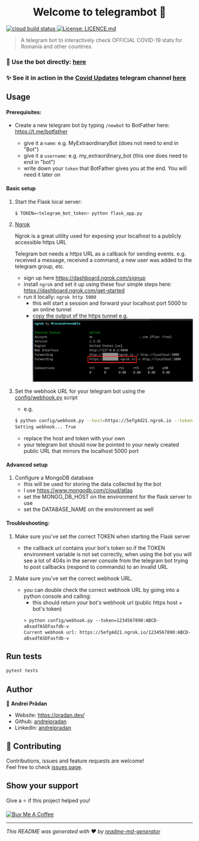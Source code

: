 <h1 align="center">Welcome to telegrambot 👋</h1>
<p>
  <a href="#">
    <img alt="cloud build status" src="https://storage.googleapis.com/telegrambot/build-status.svg" />
  </a>
  <a href="https://github.com/andreipradan/telegrambot/blob/master/LICENCE.md" target="_blank">
    <img alt="License: LICENCE.md" src="https://img.shields.io/badge/License-LICENCE.md-yellow.svg" />
  </a>
</p>


> A telegram bot to interactively check OFFICIAL COVID-19 stats for Romania and other countries.

### 🤖 Use the bot directly: [here](https://telegrambot.pradan.dev/)

### ✨ See it in action in the [Covid Updates](https://t.me/covid_ro_updates) telegram channel [here]((https://t.me/covid_ro_updates))

## Usage

#### Prerequisites:

- Create a new telegram bot by typing `/newbot` to BotFather here: https://t.me/botfather

    - give it a `name`: e.g. MyExtraordinaryBot (does not need to end in "Bot")
    - give it a `username`: e.g. my_extraordinary_bot (this one does need to end in "bot")
    - write down your `token` that BotFather gives you at the end. You will need it later on

#### Basic setup
1. Start the Flask local server:
    ```sh
    $ TOKEN=<telegram_bot_token> python flask_app.py
    ```
2. [Ngrok](https://ngrok.com/)

    Ngrok is a great utility used for exposing your localhost to a publicly accessible https URL

    Telegram bot needs a https URL as a callback for sending events.
    e.g. received a message, received a command, a new user was added to the telegram group, etc.
    - sign up here https://dashboard.ngrok.com/signup
    - install `ngrok` and set it up using these four simple steps here: https://dashboard.ngrok.com/get-started
    - run it locally: `ngrok http 5000`
        - this will start a session and forward your localhost port 5000 to an online tunnel
        - copy the output of the https tunnel e.g. ![doc](docs/ngrok.png)
3. Set the webhook URL for your telegram bot using the  [config/webhook.py](config/webhook.py) script
    - e.g.
    ```sh
    $ python config/webhook.py --host=https://5efg4d21.ngrok.io --token=1234567890:ABCD-aBsadfASDFasfdb-v
    Setting webhook... True
    ```
    - replace the host and token with your own
    - your telegram bot should now be pointed to your newly created public URL that mirrors the localhost 5000 port


#### Advanced setup
1. Configure a MongoDB database
    - this will be used for storing the data collected by the bot
    - I use https://www.mongodb.com/cloud/atlas
    - set the MONGO_DB_HOST on the environment for the flask server to use
    - set the DATABASE_NAME on the environment as well


#### Troubleshooting:

1. Make sure you've set the correct TOKEN when starting the Flask server
    - the callback url contains your bot's token so if the TOKEN environment variable is not set correctly, when using the bot you will see a lot of 404s in the server console from the telegram bot trying to post callbacks (respond to commands) to an invalid URL

2. Make sure you've set the correct webhook URL.
    - you can double check the correct webhook URL by going into a python console and calling:
        - this should return your bot's webhook url (public https host + bot's token)
        ```shell script
        > python config/webhook.py --token=1234567890:ABCD-aBsadfASDFasfdb-v
        Current webhook url: https://5efg4d21.ngrok.io/1234567890:ABCD-aBsadfASDFasfdb-v
        ```

## Run tests

```sh
pytest tests
```

## Author

👤 **Andrei Prădan**

* Website: https://pradan.dev/
* Github: [andreipradan](https://github.com/andreipradan)
* LinkedIn: [andreipradan](https://linkedin.com/in/andreipradan)

## 🤝 Contributing

Contributions, issues and feature requests are welcome!<br />Feel free to check [issues page](https://github.com/andreipradan/telegrambot/issues).

## Show your support

Give a ⭐️ if this project helped you!

<a href="https://www.buymeacoffee.com/andreipradan" target="_blank"><img src="https://www.buymeacoffee.com/assets/img/custom_images/orange_img.png" alt="Buy Me A Coffee" style="height: 41px !important;width: 174px !important;box-shadow: 0px 3px 2px 0px rgba(190, 190, 190, 0.5) !important;-webkit-box-shadow: 0px 3px 2px 0px rgba(190, 190, 190, 0.5) !important;" ></a>

***
_This README was generated with ❤️ by [readme-md-generator](https://github.com/kefranabg/readme-md-generator)_
